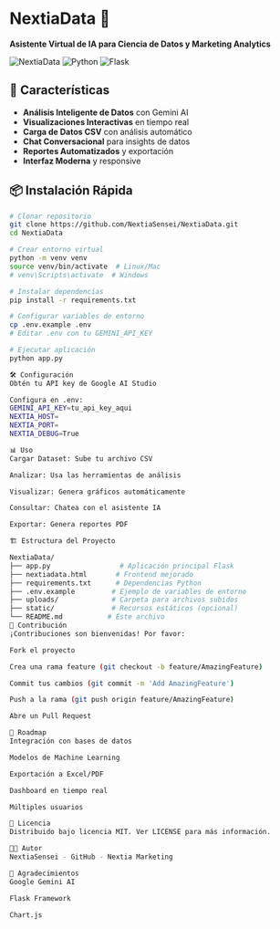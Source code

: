 # NextiaData 🤖

**Asistente Virtual de IA para Ciencia de Datos y Marketing Analytics**

![NextiaData](https://img.shields.io/badge/NextiaData-AI%20Assistant-blue)
![Python](https://img.shields.io/badge/Python-3.8%2B-green)
![Flask](https://img.shields.io/badge/Flask-2.3.3-lightgrey)

## 🚀 Características

- **Análisis Inteligente de Datos** con Gemini AI
- **Visualizaciones Interactivas** en tiempo real
- **Carga de Datos CSV** con análisis automático
- **Chat Conversacional** para insights de datos
- **Reportes Automatizados** y exportación
- **Interfaz Moderna** y responsive

## 📦 Instalación Rápida

```bash
# Clonar repositorio
git clone https://github.com/NextiaSensei/NextiaData.git
cd NextiaData

# Crear entorno virtual
python -m venv venv
source venv/bin/activate  # Linux/Mac
# venv\Scripts\activate  # Windows

# Instalar dependencias
pip install -r requirements.txt

# Configurar variables de entorno
cp .env.example .env
# Editar .env con tu GEMINI_API_KEY

# Ejecutar aplicación
python app.py

🛠️ Configuración
Obtén tu API key de Google AI Studio

Configura en .env:
GEMINI_API_KEY=tu_api_key_aqui
NEXTIA_HOST=
NEXTIA_PORT=
NEXTIA_DEBUG=True

📊 Uso
Cargar Dataset: Sube tu archivo CSV

Analizar: Usa las herramientas de análisis

Visualizar: Genera gráficos automáticamente

Consultar: Chatea con el asistente IA

Exportar: Genera reportes PDF

🏗️ Estructura del Proyecto

NextiaData/
├── app.py                 # Aplicación principal Flask
├── nextiadata.html       # Frontend mejorado
├── requirements.txt      # Dependencias Python
├── .env.example         # Ejemplo de variables de entorno
├── uploads/             # Carpeta para archivos subidos
├── static/              # Recursos estáticos (opcional)
└── README.md           # Este archivo
🤝 Contribución
¡Contribuciones son bienvenidas! Por favor:

Fork el proyecto

Crea una rama feature (git checkout -b feature/AmazingFeature)

Commit tus cambios (git commit -m 'Add AmazingFeature')

Push a la rama (git push origin feature/AmazingFeature)

Abre un Pull Request

📝 Roadmap
Integración con bases de datos

Modelos de Machine Learning

Exportación a Excel/PDF

Dashboard en tiempo real

Múltiples usuarios

📄 Licencia
Distribuido bajo licencia MIT. Ver LICENSE para más información.

👨‍💻 Autor
NextiaSensei - GitHub - Nextia Marketing

🙏 Agradecimientos
Google Gemini AI

Flask Framework

Chart.js
